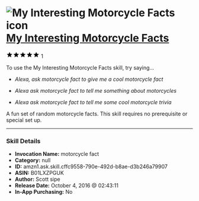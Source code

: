 # &nbsp;<img src="skill_icon" alt="My Interesting Motorcycle Facts icon" width="36"> [My Interesting Motorcycle Facts](http://alexa.amazon.com/#skills/amzn1.ask.skill.cffc9558-790e-492d-b8ae-d3b246a79907)
![5 stars](../../images/ic_star_black_18dp_1x.png)![5 stars](../../images/ic_star_black_18dp_1x.png)![5 stars](../../images/ic_star_black_18dp_1x.png)![5 stars](../../images/ic_star_black_18dp_1x.png)![5 stars](../../images/ic_star_black_18dp_1x.png) 1

To use the My Interesting Motorcycle Facts skill, try saying...

* *Alexa, ask motorcycle fact to give me a cool motorcycle fact*

* *Alexa ask motorcycle fact to tell me something about motorcycles*

* *Alexa ask motorcycle fact to tell me some cool motorcycle trivia*

A fun set of random motorcycle facts.  This skill requires no prerequisite or special set up.

***

### Skill Details

* **Invocation Name:** motorcycle fact
* **Category:** null
* **ID:** amzn1.ask.skill.cffc9558-790e-492d-b8ae-d3b246a79907
* **ASIN:** B01LXZPGUK
* **Author:** Scott sipe
* **Release Date:** October 4, 2016 @ 02:43:11
* **In-App Purchasing:** No
